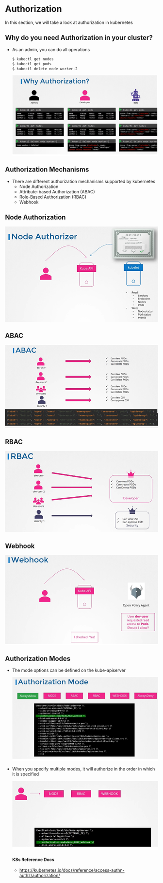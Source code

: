 # Authorization
  
In this section, we will take a look at authorization in kubernetes

## Why do you need Authorization in your cluster?
- As an admin, you can do all operations
  ```
  $ kubectl get nodes
  $ kubectl get pods
  $ kubectl delete node worker-2
  ```
  
  ![at1](../images/at1.PNG)
  
## Authorization Mechanisms
- There are different authorization mechanisms supported by kubernetes
  - Node Authorization
  - Attribute-based Authorization (ABAC)
  - Role-Based Authorization (RBAC)
  - Webhook
  
## Node Authorization

  ![node-auth](../images/node-auth.png)
  
## ABAC

  ![abac](../images/abac.PNG)
  
## RBAC

  ![rbac](../images/rbac.PNG)

## Webhook
  
  ![webhook](../images/webhook.PNG)
  
## Authorization Modes
- The mode options can be defined on the kube-apiserver

  ![mode](../images/mode.PNG)
  
- When you specify multiple modes, it will authorize in the order in which it is specified

  ![mode1](../images/mode1.PNG)
  
  
  #### K8s Reference Docs
  - https://kubernetes.io/docs/reference/access-authn-authz/authorization/
  

